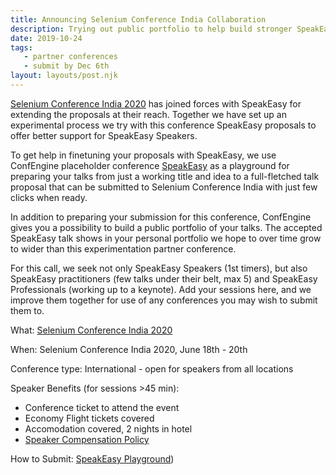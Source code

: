 ```yaml
---
title: Announcing Selenium Conference India Collaboration
description: Trying out public portfolio to help build stronger SpeakEasy proposals
date: 2019-10-24
tags:
   - partner conferences
   - submit by Dec 6th
layout: layouts/post.njk
---
```


[Selenium Conference India 2020](https://confengine.com/selenium-conf-2020) has joined forces with SpeakEasy for extending the proposals at their reach. Together we have set up an experimental process we try with this conference SpeakEasy proposals to offer better support for SpeakEasy Speakers.

To get help in finetuning your proposals with SpeakEasy, we use ConfEngine placeholder conference [SpeakEasy](https://confengine.com/speak-easy) as a playground for preparing your talks from just a working title and idea to a full-fletched talk proposal that can be submitted to Selenium Conference India with just few clicks when ready.

In addition to preparing your submission for this conference, ConfEngine gives you a possibility to build a public portfolio of your talks. The accepted SpeakEasy talk shows in your personal portfolio we hope to over time grow to wider than this experimentation partner conference.

For this call, we seek not only SpeakEasy Speakers (1st timers), but also SpeakEasy practitioners (few talks under their belt, max 5) and SpeakEasy Professionals (working up to a keynote). Add your sessions here, and we improve them together for use of any conferences you may wish to submit them to.

What: [Selenium Conference India 2020](https://confengine.com/selenium-conf-2020)

When: Selenium Conference India 2020, June 18th - 20th

Conference type: International - open for speakers from all locations

Speaker Benefits (for sessions >45 min):
   * Conference ticket to attend the event
   * Economy Flight tickets covered
   * Accomodation covered, 2 nights in hotel
   * [Speaker Compensation Policy](https://2020.seleniumconf.in/speakers.html#compensation)

How to Submit: [SpeakEasy Playground](https://confengine.com/speak-easy))


